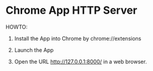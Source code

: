 Chrome App HTTP Server
===============

HOWTO:

1. Install the App into Chrome by chrome://extensions

2. Launch the App

3. Open the URL http://127.0.0.1:8000/ in a web browser.
